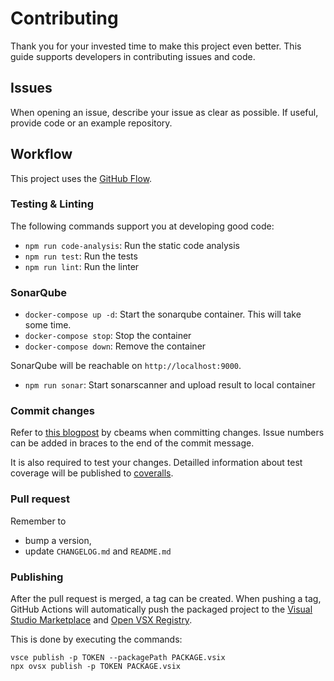 # Contributing
Thank you for your invested time to make this project even better. This guide supports developers in contributing issues and code.

## Issues
When opening an issue, describe your issue as clear as possible. If useful, provide code or an example repository.

## Workflow
This project uses the [GitHub Flow](https://docs.github.com/en/get-started/quickstart/github-flow).

### Testing & Linting
The following commands support you at developing good code:
* `npm run code-analysis`: Run the static code analysis
* `npm run test`: Run the tests
* `npm run lint`: Run the linter

### SonarQube
* `docker-compose up -d`: Start the sonarqube container. This will take some time.
* `docker-compose stop`: Stop the container
* `docker-compose down`: Remove the container

SonarQube will be reachable on `http://localhost:9000`.

* `npm run sonar`: Start sonarscanner and upload result to local container

### Commit changes
Refer to [this blogpost](https://cbea.ms/git-commit/#end) by cbeams when committing changes. Issue numbers can be added in braces to the end of the commit message.

It is also required to test your changes. Detailled information about test coverage will be published to [coveralls](https://coveralls.io/github/pascalre/vscode-yaml-sort).

### Pull request
Remember to
* bump a version,
* update `CHANGELOG.md` and `README.md`

### Publishing
After the pull request is merged, a tag can be created. When pushing a tag, GitHub Actions will automatically push the packaged project to the [Visual Studio Marketplace](https://marketplace.visualstudio.com) and [Open VSX Registry](https://open-vsx.org).

This is done by executing the commands:

```
vsce publish -p TOKEN --packagePath PACKAGE.vsix
npx ovsx publish -p TOKEN PACKAGE.vsix
```